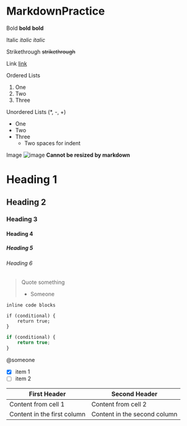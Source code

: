 # MarkdownPractice

Bold **bold** __bold__

Italic *italic* _italic_

Strikethrough ~~strikethrough~~

Link [link](http://google.com)

Ordered Lists

1. One
2. Two
3. Three

Unordered Lists (*, -, +)

- One
- Two
- Three
  - Two spaces for indent

Image ![image](https://octodex.github.com/images/yaktocat.png)
**Cannot be resized by markdown**

# Heading 1

## Heading 2

### Heading 3

#### Heading 4

##### Heading 5

###### Heading 6

> Quote something
> - Someone

`inline code blocks`

    if (conditional) {
        return true;
    }

```javascript
if (conditional) {
    return true;
}
```

@someone

- [x] item 1
- [ ] item 2

First Header | Second Header
------------ | -------------
Content from cell 1 | Content from cell 2
Content in the first column | Content in the second column

